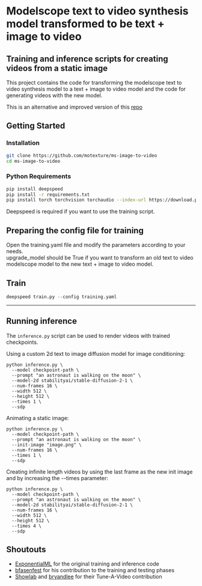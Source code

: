 # Modelscope text to video synthesis model transformed to be text + image to video
## Training and inference scripts for creating videos from a static image

This project contains the code for transforming the modelscope text to video synthesis model to a text + image to video model and the code for generating videos with the new model.

This is an alternative and improved version of this [repo](https://github.com/motexture/modelscope-image-to-video)

## Getting Started

### Installation
```bash
git clone https://github.com/motexture/ms-image-to-video
cd ms-image-to-video
```

### Python Requirements

```bash
pip install deepspeed
pip install -r requirements.txt
pip install torch torchvision torchaudio --index-url https://download.pytorch.org/whl/cu118
```

Deepspeed is required if you want to use the training script.

## Preparing the config file for training
Open the training.yaml file and modify the parameters according to your needs.  <br /> 
upgrade_model should be True if you want to transform an old text to video modelscope model to the new text + image to video model.  <br /> 

## Train
```python
deepspeed train.py --config training.yaml
```
---

## Running inference
The `inference.py` script can be used to render videos with trained checkpoints.

Using a custom 2d text to image diffusion model for image conditioning:
```
python inference.py \
  --model checkpoint-path \
  --prompt "an astronaut is walking on the moon" \
  --model-2d stabilityai/stable-diffusion-2-1 \
  --num-frames 16 \
  --width 512 \
  --height 512 \
  --times 1 \
  --sdp
```

Animating a static image:
```
python inference.py \
  --model checkpoint-path \
  --prompt "an astronaut is walking on the moon" \
  --init-image "image.png" \
  --num-frames 16 \
  --times 1 \
  --sdp
```

Creating infinite length videos by using the last frame as the new init image and by increasing the --times parameter:
```
python inference.py \
  --model checkpoint-path \
  --prompt "an astronaut is walking on the moon" \
  --model-2d stabilityai/stable-diffusion-2-1 \
  --num-frames 16 \
  --width 512 \
  --height 512 \
  --times 4 \
  --sdp
```

## Shoutouts

- [ExponentialML](https://github.com/ExponentialML/Text-To-Video-Finetuning/) for the original training and inference code
- [bfasenfest](https://github.com/bfasenfest) for his contribution to the training and testing phases
- [Showlab](https://github.com/showlab/Tune-A-Video) and [bryandlee](https://github.com/bryandlee/Tune-A-Video) for their Tune-A-Video contribution
